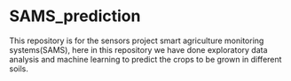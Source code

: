 # SAMS_prediction
This repository is for the sensors project smart agriculture monitoring systems(SAMS), here in this repository we have done exploratory data analysis and machine learning to predict the crops to be grown in different soils. 
